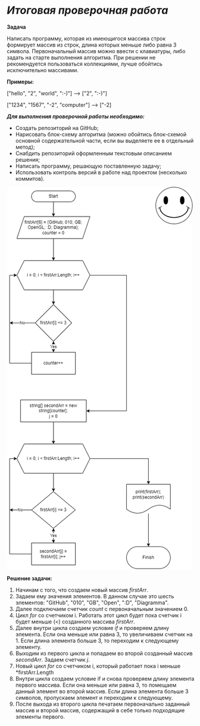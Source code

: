 # *Итоговая проверочная работа*

**Задача**

Написать программу, которая из имеющигося массива строк формирует массив из строк, длина которых меньше либо равна 3 символа. Первоначальный массив можно ввести с клавиатуры, либо задать на старте выполнения алгоритма. При решении не рекомендуется пользоваться коллекциями, лучше обойтись исключительно массивами.

**Примеры:**

["hello", "2", "world", ":-)"] --> ["2", ":-)"]

["1234", "1567", "-2", "computer"] --> ["-2]

***Для выполнения проверочной работы необходимо:***

- Создать репозиторий на GitHub;
- Нарисовать блок-схему алгоритма (можно обойтись блок-схемой основной содержательной части, если вы выделяете ее в отдельный метод);
- Снабдить репозиторий оформленным текстовым описанием решения;
- Написать программу, решающую поставленную задачу;
- Использовать контроль версий в работе над проектом (несколько коммитов).

![Блок-схема](FinalWork.png)

**Решение задачи:**

1. Начинам с того, что создаем новый массив *firstArr*.
2. Задаем ему значения элементов. В данном случае это шесть элементов: "GitHub", "010", "GB", "Open", ":D", "Diagramma".
3. Далее подключаем счетчик *count* с первоначальным значением 0.
4. Цикл *for* со счетчиком i. Работать этот цикл будет пока счетчик i будет меньше (<) созданного массива *firstArr*.
5. Далее внутри цикла создаем условие *if* и проверяем длину элемента. Если она меньше или равна 3, то увеличиваем счетчик на 1. Если длина элемента больше 3, то переходим к следующему элементу.
6. Выходим из первого цикла и попадаем во второй созданный массив *secondArr*. Задаем счетчик *j*.
7. Новый цикл *for* со счетчиком i, который работает пока i меньше *firstArr.Length
8. Внутри цикла создаем условие if и снова проверяем длину элемента первого массива. Если она меньше или равна 3, то помещаем данный элемент во второй массив. Если длина элемента больше 3 символов, пропускаем элемент и переходим к следующему.
9. После выхода из второго цикла печатаем первоначально заданный массив и второй массив, содержащий в себе только подходящие элементы первого.